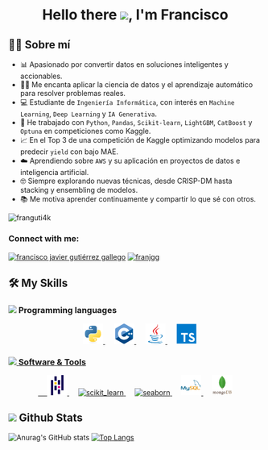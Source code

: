 <h1 align="center">Hello there <img src="https://media.giphy.com/media/hvRJCLFzcasrR4ia7z/giphy.gif" width="35">, I'm Francisco</h1>


## 🙋‍♂️ Sobre mí

- :bar_chart: Apasionado por convertir datos en soluciones inteligentes y accionables.
- :technologist: Me encanta aplicar la ciencia de datos y el aprendizaje automático para resolver problemas reales.
- :computer: Estudiante de `Ingeniería Informática`, con interés en `Machine Learning`, `Deep Learning` y `IA Generativa`.
- :test_tube: He trabajado con `Python`, `Pandas`, `Scikit-learn`, `LightGBM`, `CatBoost` y `Optuna` en competiciones como Kaggle.
- :chart_with_upwards_trend: En el Top 3 de una competición de Kaggle optimizando modelos para predecir `yield` con bajo MAE.
- :cloud: Aprendiendo sobre `AWS` y su aplicación en proyectos de datos e inteligencia artificial.
- :nerd_face: Siempre explorando nuevas técnicas, desde CRISP-DM hasta stacking y ensembling de modelos.
- :books: Me motiva aprender continuamente y compartir lo que sé con otros.



<p align="left"> <img src="https://komarev.com/ghpvc/?username=franguti4k&label=Profile%20views&color=0e75b6&style=flat" alt="franguti4k" /> </p>

<h3 align="left">Connect with me:</h3>
<p align="left">
<a href="https://www.linkedin.com/in/francisco-javier-guti%C3%A9rrez-gallego/" target="blank"><img align="center" src="https://raw.githubusercontent.com/rahuldkjain/github-profile-readme-generator/master/src/images/icons/Social/linked-in-alt.svg" alt="francisco javier gutiérrez gallego" height="30" width="40" /></a>
<a href="https://www.kaggle.com/franjgg" target="blank"><img align="center" src="https://raw.githubusercontent.com/rahuldkjain/github-profile-readme-generator/master/src/images/icons/Social/kaggle.svg" alt="franjgg" height="30" width="40" /></a>
</p>

## 🛠️ My Skills

### <picture> <img src = "https://github.com/7oSkaaa/7oSkaaa/blob/main/Images/Programming_Languages.gif?raw=true" width = 50px>  </picture> Programming languages

<p align="center"> 
 &emsp;
   <a href="https://www.python.org" target="_blank" rel="noreferrer"> <img src="https://raw.githubusercontent.com/devicons/devicon/master/icons/python/python-original.svg" alt="python" width="40" height="40"/> </a>
  &emsp;
    <a href="https://www.w3schools.com/cpp/" target="_blank" rel="noreferrer"> <img src="https://raw.githubusercontent.com/devicons/devicon/master/icons/cplusplus/cplusplus-original.svg" alt="cplusplus" width="40" height="40"/> </a>
  &emsp;
   <a href="https://www.java.com" target="_blank" rel="noreferrer"> <img src="https://raw.githubusercontent.com/devicons/devicon/master/icons/java/java-original.svg" alt="java" width="40" height="40"/> </a>
  &emsp;
    <a href="https://www.typescriptlang.org/" target="_blank" rel="noreferrer"> <img src="https://raw.githubusercontent.com/devicons/devicon/master/icons/typescript/typescript-original.svg" alt="typescript" width="40" 

</p>

 ### <picture> <img src = "https://github.com/7oSkaaa/7oSkaaa/blob/main/Images/Software_Tools.gif?raw=true" width = 50px>  </picture> Software & Tools
 
<p align="center">
  &emsp;
   <a href="https://pandas.pydata.org/" target="_blank" rel="noreferrer"> <img src="https://raw.githubusercontent.com/devicons/devicon/2ae2a900d2f041da66e950e4d48052658d850630/icons/pandas/pandas-original.svg" alt="pandas" width="40" height="40"/> </a>
  &emsp;
    <a href="https://scikit-learn.org/" target="_blank" rel="noreferrer"> <img src="https://upload.wikimedia.org/wikipedia/commons/0/05/Scikit_learn_logo_small.svg" alt="scikit_learn" width="40" height="40"/> </a>
  &emsp;
   <a href="https://seaborn.pydata.org/" target="_blank" rel="noreferrer"> <img src="https://seaborn.pydata.org/_images/logo-mark-lightbg.svg" alt="seaborn" width="40" height="40"/> </a> 
  &emsp;
    <a href="https://www.mysql.com/" target="_blank" rel="noreferrer"> <img src="https://raw.githubusercontent.com/devicons/devicon/master/icons/mysql/mysql-original-wordmark.svg" alt="mysql" width="40" height="40"/> </a>
  &emsp;
    <a href="https://www.mongodb.com/" target="_blank" rel="noreferrer"> <img src="https://raw.githubusercontent.com/devicons/devicon/master/icons/mongodb/mongodb-original-wordmark.svg" alt="mongodb" width="40" height="40"/> </a>
</p>


## <picture> <img src = "https://github.com/7oSkaaa/7oSkaaa/blob/main/Images/Statistics.gif?raw=true" width = 50px>  </picture> Github Stats
![Anurag's GitHub stats](https://github-readme-stats.vercel.app/api?username=Franguti4k&show_icons=true&theme=radical)
[![Top Langs](https://github-readme-stats.vercel.app/api/top-langs/?username=Franguti4k&layout=compact&theme=radical )](https://github.com/Franguti4k/github-readme-stats)
